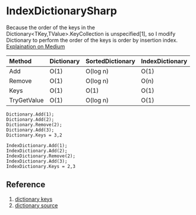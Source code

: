 # IndexDictionarySharp
Because the order of the keys in the Dictionary<TKey,TValue>.KeyCollection is unspecified[1], so I modify Dictionary to perform the order of the keys is order by insertion index.
[Explaination on Medium]()

| Method | Dictionary | SortedDictionary| IndexDictionary|
| :--- | :--- | :--- |:--- |
| Add | O(1) | O(log n) | O(1) |
| Remove | O(1) | O(log n) | O(n) |
| Keys | O(1) | O(1) | O(1) |
| TryGetValue | O(1) | O(log n) | O(1) |

```
Dictionary.Add(1);
Dictionary.Add(2);
Dictionary.Remove(2);
Dictionary.Add(3);
Dictionary.Keys = 3,2

IndexDictionary.Add(1);
IndexDictionary.Add(2);
IndexDictionary.Remove(2);
IndexDictionary.Add(3);
IndexDictionary.Keys = 2,3
```

## Reference
1. [dictionary keys](https://docs.microsoft.com/en-us/dotnet/api/system.collections.generic.dictionary-2.keys)
1. [dictionary source](https://github.com/microsoft/referencesource/blob/master/mscorlib/system/collections/generic/dictionary.cs)
